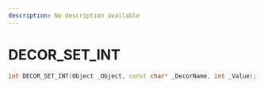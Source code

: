 ```yaml
---
description: No description available 
---
```


# DECOR_SET_INT

```cpp
int DECOR_SET_INT(Object _Object, const char* _DecorName, int _Value);
```
